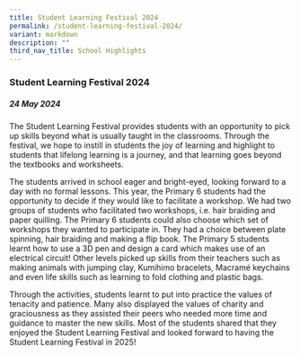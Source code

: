 ```yaml
---
title: Student Learning Festival 2024
permalink: /student-learning-festival-2024/
variant: markdown
description: ""
third_nav_title: School Highlights
---
```

### Student Learning Festival 2024

##### 24 May 2024

The Student Learning Festival provides students with an opportunity to pick up skills beyond what is usually taught in the classrooms. Through the festival, we hope to instill in students the joy of learning and highlight to students that lifelong learning is a journey, and that learning goes beyond the textbooks and worksheets.  

The students arrived in school eager and bright-eyed, looking forward to a day with no formal lessons. This year, the Primary 6 students had the opportunity to decide if they would like to facilitate a workshop. We had two groups of students who facilitated two workshops, i.e. hair braiding and paper quilling. The Primary 6 students could also choose which set of workshops they wanted to participate in. They had a choice between plate spinning, hair braiding and making a flip book. The Primary 5 students learnt how to use a 3D pen and design a card which makes use of an electrical circuit! Other levels picked up skills from their teachers such as making animals with jumping clay, Kumihimo bracelets, Macramé keychains and even life skills such as learning to fold clothing and plastic bags. 

Through the activities, students learnt to put into practice the values of tenacity and patience. Many also displayed the values of charity and graciousness as they assisted their peers who needed more time and guidance to master the new skills. Most of the students shared that they enjoyed the Student Learning Festival and looked forward to having the Student Learning Festival in 2025! 